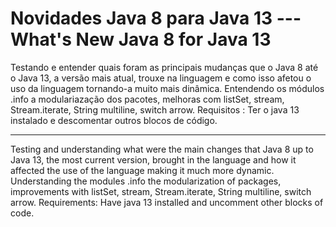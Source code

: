 # Novidades Java 8 para Java 13  --- What's New Java 8 for Java 13

Testando e entender quais foram as principais mudanças que o Java 8 até o Java 13, a versão mais atual, trouxe na linguagem e como isso afetou o uso da linguagem tornando-a muito mais dinâmica.
Entendendo os módulos .info  a modulariazação dos pacotes, melhoras com listSet, stream, Stream.iterate, String multiline, switch arrow.
Requisitos : Ter o java 13 instalado e descomentar outros blocos de código.

--------------------------------------------------------------------------------------------------------------------------------------

Testing and understanding what were the main changes that Java 8 up to Java 13, the most current version, brought in the language and how it affected the use of the language making it much more dynamic.
Understanding the modules .info the modularization of packages, improvements with listSet, stream, Stream.iterate, String multiline, switch arrow.
Requirements: Have java 13 installed and uncomment other blocks of code.
